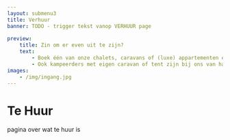```yaml
---
layout: submenu3
title: Verhuur
banner: TODO - trigger tekst vanop VERHUUR page
    
preview:
    title: Zin om er even uit te zijn?
    text: 
        - Boek één van onze chalets, caravans of (luxe) appartementen en geniet volop van een zorgeloos en comfortabel verblijf. 
        - Ook kampeerders met eigen caravan of tent zijn bij ons van harte welkom.
images:
    - /img/ingang.jpg
---
```


# Te Huur 
pagina over wat te huur is
